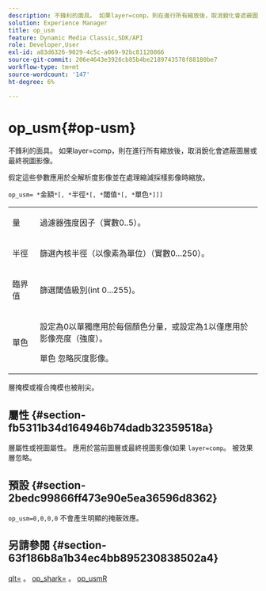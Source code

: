 ```yaml
---
description: 不鋒利的面具。 如果layer=comp，則在進行所有縮放後，取消銳化會遮蔽圖層或最終視圖影像。
solution: Experience Manager
title: op_usm
feature: Dynamic Media Classic,SDK/API
role: Developer,User
exl-id: a83d6326-9029-4c5c-a069-92bc81120866
source-git-commit: 206e4643e3926cb85b4be2189743578f88180be7
workflow-type: tm+mt
source-wordcount: '147'
ht-degree: 6%

---
```


# op_usm{#op-usm}

不鋒利的面具。 如果layer=comp，則在進行所有縮放後，取消銳化會遮蔽圖層或最終視圖影像。

假定這些參數應用於全解析度影像並在處理縮減採樣影像時縮放。

`op_usm= *`金額`*[, *`半徑`*[, *`閾值`*[, *`單色`*]]]`

<table id="simpletable_0697E3BCB45F41C494D93A6017ADD2BF"> 
 <tr class="strow"> 
  <td class="stentry"> <p><span class="codeph"><span class="varname"> 量</span></span> </p></td> 
  <td class="stentry"> <p>過濾器強度因子（實數0..5）。 </p></td> 
 </tr> 
 <tr class="strow"> 
  <td class="stentry"> <p><span class="codeph"><span class="varname"> 半徑</span></span> </p></td> 
  <td class="stentry"> <p>篩選內核半徑（以像素為單位）（實數0...250）。 </p></td> 
 </tr> 
 <tr class="strow"> 
  <td class="stentry"> <p><span class="codeph"><span class="varname"> 臨界值</span></span> </p></td> 
  <td class="stentry"> <p>篩選閾值級別(int 0...255)。 </p></td> 
 </tr> 
 <tr class="strow"> 
  <td class="stentry"> <p><span class="codeph"><span class="varname"> 單色</span></span> </p></td> 
  <td class="stentry"> <p>設定為0以單獨應用於每個顏色分量，或設定為1以僅應用於影像亮度（強度）。 </p> <p> <span class="codeph"><span class="varname"> 單色</span></span> 忽略灰度影像。 </p></td> 
 </tr> 
</table>

層掩模或複合掩模也被削尖。

## 屬性 {#section-fb5311b34d164946b74dadb32359518a}

層屬性或視圖屬性。 應用於當前圖層或最終視圖影像(如果 `layer=comp`。 被效果層忽略。

## 預設 {#section-2bedc99866ff473e90e5ea36596d8362}

`op_usm=0,0,0,0` 不會產生明顯的掩蔽效應。

## 另請參閱 {#section-63f186b8a1b34ec4bb895230838502a4}

[qlt=](../../../../../is-api/http-ref/image-serving-api-ref/c-http-protocol-reference/c-command-reference/r-is-http-qlt.md#reference-f69ed0758c784b0385d979820546d352) 。 [op_shark=](../../../../../is-api/http-ref/image-serving-api-ref/c-http-protocol-reference/c-command-reference/r-op-sharpen.md#reference-c32573230c6140f883efdaa201ea8541) 。 [op_usmR](../../../../../is-api/http-ref/image-serving-api-ref/c-http-protocol-reference/c-command-reference/r-op-usmr.md#reference-c0168bc1e3a24370883670c09bcb0fef)
